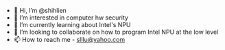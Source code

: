 - 👋 Hi, I’m @shihlien
- 👀 I’m interested in computer hw security
- 🌱 I’m currently learning about Intel's NPU
- 💞️ I’m looking to collaborate on how to program Intel NPU at the low level
- 📫 How to reach me - slllu@yahoo.com

<!---
shihlien/shihlien is a ✨ special ✨ repository because its `README.md` (this file) appears on your GitHub profile.
You can click the Preview link to take a look at your changes.
--->

